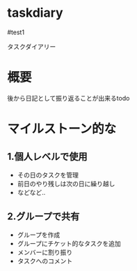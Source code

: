taskdiary
=========
#test1

タスクダイアリー
# 概要
後から日記として振り返ることが出来るtodo

# マイルストーン的な
## 1.個人レベルで使用

+ その日のタスクを管理
+ 前日のやり残しは次の日に繰り越し
+ などなど..

## 2.グループで共有

+ グループを作成
+ グループにチケット的なタスクを追加
+ メンバーに割り振り
+ タスクへのコメント


